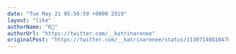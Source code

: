 ```yaml
---
date: "Tue May 21 05:56:59 +0000 2019"
layout: "like"
authorName: "K🦋"
authorUrl: "https://twitter.com/__katrinarenee"
originalPost: "https://twitter.com/__katrinarenee/status/1130714081047007234"
---
```

